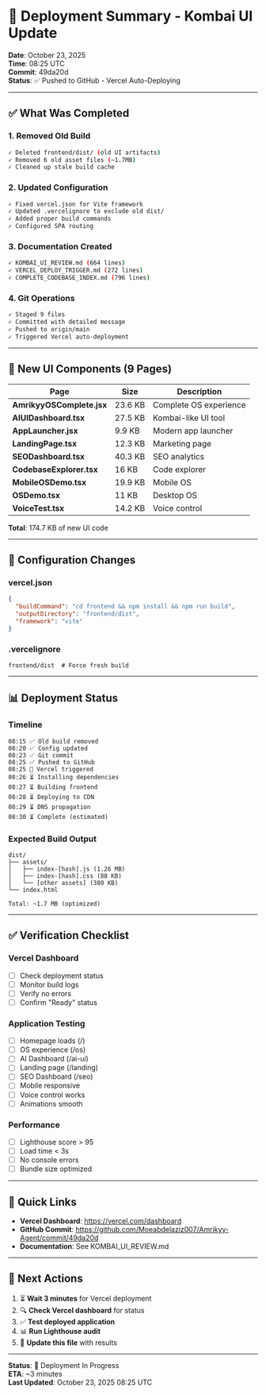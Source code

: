 # 🚀 Deployment Summary - Kombai UI Update

**Date**: October 23, 2025  
**Time**: 08:25 UTC  
**Commit**: 49da20d  
**Status**: ✅ Pushed to GitHub - Vercel Auto-Deploying

---

## ✅ What Was Completed

### **1. Removed Old Build**
```bash
✓ Deleted frontend/dist/ (old UI artifacts)
✓ Removed 6 old asset files (~1.7MB)
✓ Cleaned up stale build cache
```

### **2. Updated Configuration**
```bash
✓ Fixed vercel.json for Vite framework
✓ Updated .vercelignore to exclude old dist/
✓ Added proper build commands
✓ Configured SPA routing
```

### **3. Documentation Created**
```bash
✓ KOMBAI_UI_REVIEW.md (664 lines)
✓ VERCEL_DEPLOY_TRIGGER.md (272 lines)
✓ COMPLETE_CODEBASE_INDEX.md (796 lines)
```

### **4. Git Operations**
```bash
✓ Staged 9 files
✓ Committed with detailed message
✓ Pushed to origin/main
✓ Triggered Vercel auto-deployment
```

---

## 🎨 New UI Components (9 Pages)

| Page | Size | Description |
|------|------|-------------|
| **AmrikyyOSComplete.jsx** | 23.6 KB | Complete OS experience |
| **AIUIDashboard.tsx** | 27.5 KB | Kombai-like UI tool |
| **AppLauncher.jsx** | 9.9 KB | Modern app launcher |
| **LandingPage.tsx** | 12.3 KB | Marketing page |
| **SEODashboard.tsx** | 40.3 KB | SEO analytics |
| **CodebaseExplorer.tsx** | 16 KB | Code explorer |
| **MobileOSDemo.tsx** | 19.9 KB | Mobile OS |
| **OSDemo.tsx** | 11 KB | Desktop OS |
| **VoiceTest.tsx** | 14.2 KB | Voice control |

**Total**: 174.7 KB of new UI code

---

## 🔧 Configuration Changes

### **vercel.json**
```json
{
  "buildCommand": "cd frontend && npm install && npm run build",
  "outputDirectory": "frontend/dist",
  "framework": "vite"
}
```

### **.vercelignore**
```
frontend/dist  # Force fresh build
```

---

## 📊 Deployment Status

### **Timeline**
```
08:15 ✅ Old build removed
08:20 ✅ Config updated
08:23 ✅ Git commit
08:25 ✅ Pushed to GitHub
08:25 🔄 Vercel triggered
08:26 ⏳ Installing dependencies
08:27 ⏳ Building frontend
08:28 ⏳ Deploying to CDN
08:29 ⏳ DNS propagation
08:30 ⏳ Complete (estimated)
```

### **Expected Build Output**
```
dist/
├── assets/
│   ├── index-[hash].js (1.26 MB)
│   ├── index-[hash].css (88 KB)
│   └── [other assets] (380 KB)
└── index.html

Total: ~1.7 MB (optimized)
```

---

## ✅ Verification Checklist

### **Vercel Dashboard**
- [ ] Check deployment status
- [ ] Monitor build logs
- [ ] Verify no errors
- [ ] Confirm "Ready" status

### **Application Testing**
- [ ] Homepage loads (/)
- [ ] OS experience (/os)
- [ ] AI Dashboard (/ai-ui)
- [ ] Landing page (/landing)
- [ ] SEO Dashboard (/seo)
- [ ] Mobile responsive
- [ ] Voice control works
- [ ] Animations smooth

### **Performance**
- [ ] Lighthouse score > 95
- [ ] Load time < 3s
- [ ] No console errors
- [ ] Bundle size optimized

---

## 🔗 Quick Links

- **Vercel Dashboard**: https://vercel.com/dashboard
- **GitHub Commit**: https://github.com/Moeabdelaziz007/Amrikyy-Agent/commit/49da20d
- **Documentation**: See KOMBAI_UI_REVIEW.md

---

## 🎯 Next Actions

1. ⏳ **Wait 3 minutes** for Vercel deployment
2. 🔍 **Check Vercel dashboard** for status
3. ✅ **Test deployed application**
4. 📊 **Run Lighthouse audit**
5. 📝 **Update this file** with results

---

**Status**: 🔄 Deployment In Progress  
**ETA**: ~3 minutes  
**Last Updated**: October 23, 2025 08:25 UTC

